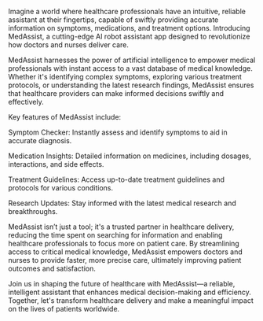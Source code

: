 Imagine a world where healthcare professionals have an intuitive, reliable assistant at their fingertips, capable of swiftly providing accurate information on symptoms, medications, and treatment options. Introducing MedAssist, a cutting-edge AI robot assistant app designed to revolutionize how doctors and nurses deliver care.

MedAssist harnesses the power of artificial intelligence to empower medical professionals with instant access to a vast database of medical knowledge. Whether it's identifying complex symptoms, exploring various treatment protocols, or understanding the latest research findings, MedAssist ensures that healthcare providers can make informed decisions swiftly and effectively.

Key features of MedAssist include:

Symptom Checker: Instantly assess and identify symptoms to aid in accurate diagnosis.

Medication Insights: Detailed information on medicines, including dosages, interactions, and side effects.

Treatment Guidelines: Access up-to-date treatment guidelines and protocols for various conditions.

Research Updates: Stay informed with the latest medical research and breakthroughs.


MedAssist isn’t just a tool; it's a trusted partner in healthcare delivery, reducing the time spent on searching for 
information and enabling healthcare professionals to focus more on patient care. By streamlining access to critical medical knowledge, MedAssist empowers doctors and nurses to provide faster, more precise care, ultimately improving patient outcomes and satisfaction.

Join us in shaping the future of healthcare with MedAssist—a reliable, intelligent assistant that enhances medical decision-making and efficiency. Together, let's transform healthcare delivery and make a meaningful impact on the lives of patients worldwide.
